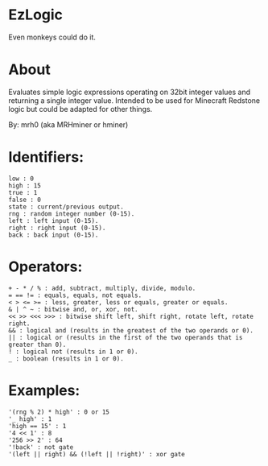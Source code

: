 # EzLogic
Even monkeys could do it.

# About

Evaluates simple logic expressions operating on 32bit integer values and returning a single integer value.
Intended to be used for Minecraft Redstone logic but could be adapted for other things.

By: mrh0 (aka MRHminer or hminer)

# Identifiers:
```
low : 0
high : 15
true : 1
false : 0
state : current/previous output.
rng : random integer number (0-15).
left : left input (0-15).
right : right input (0-15).
back : back input (0-15).
```

# Operators:
```
+ - * / % : add, subtract, multiply, divide, modulo.
= == != : equals, equals, not equals.
< > <= >= : less, greater, less or equals, greater or equals.
& | ^ ~ : bitwise and, or, xor, not.
<< >> <<< >>> : bitwise shift left, shift right, rotate left, rotate right.
&& : logical and (results in the greatest of the two operands or 0).
|| : logical or (results in the first of the two operands that is greater than 0).
! : logical not (results in 1 or 0).
_ : boolean (results in 1 or 0).
```

# Examples:
```
'(rng % 2) * high' : 0 or 15
'_ high' : 1
'high == 15' : 1
'4 << 1' : 8
'256 >> 2' : 64
'!back' : not gate
'(left || right) && (!left || !right)' : xor gate
```
